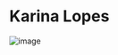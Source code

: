 # Karina Lopes

![image](https://img.shields.io/badge/Python-3776AB?style=for-the-badge&logo=python&logoColor=white)
